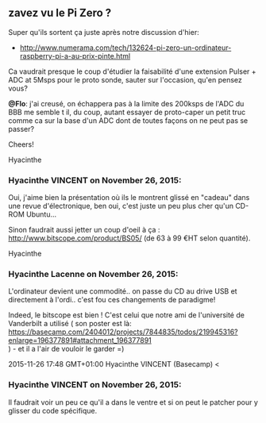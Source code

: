 ## zavez vu le Pi Zero ?



Super qu'ils sortent ça juste après notre discussion d'hier:  

  * <http://www.numerama.com/tech/132624-pi-zero-un-ordinateur-raspberry-pi-a-au-prix-pinte.html>

Ca vaudrait presque le coup d'étudier la faisabilité d'une extension Pulser +
ADC at 5Msps pour le proto sonde, sauter sur l'occasion, qu'en pensez vous?  
  
**@Flo**: j'ai creusé, on échappera pas à la limite des 200ksps de l'ADC du BBB me semble t il, du coup, autant essayer de proto-caper un petit truc comme ca sur la base d'un ADC dont de toutes façons on ne peut pas se passer?  
  
Cheers!  
  
Hyacinthe



### **Hyacinthe VINCENT** on November 26, 2015:



Oui, j'aime bien la présentation où ils le montrent glissé en "cadeau" dans
une revue d'électronique, ben oui, c'est juste un peu plus cher qu'un CD-ROM
Ubuntu...  
  
Sinon faudrait aussi jetter un coup d'oeil à ça :
<http://www.bitscope.com/product/BS05/> (de 63 à 99 €HT selon quantité).  
  
Hyacinthe



### **Hyacinthe Lacenne** on November 26, 2015:



L'ordinateur devient une commodité.. on passe du CD au drive USB et  
directement à l'ordi.. c'est fou ces changements de paradigme!  
  
Indeed, le bitscope est bien ! C'est celui que notre ami de l'université de  
Vanderbilt a utilisé ( son poster est là:  
<https://basecamp.com/2404012/projects/7844835/todos/219945316?enlarge=196377891#attachment_196377891>  
) - et il a l'air de vouloir le garder =)  
  
2015-11-26 17:48 GMT+01:00 Hyacinthe VINCENT (Basecamp) &lt;



### **Hyacinthe VINCENT** on November 26, 2015:



Il faudrait voir un peu ce qu'il a dans le ventre et si on peut le patcher
pour y glisser du code spécifique.



